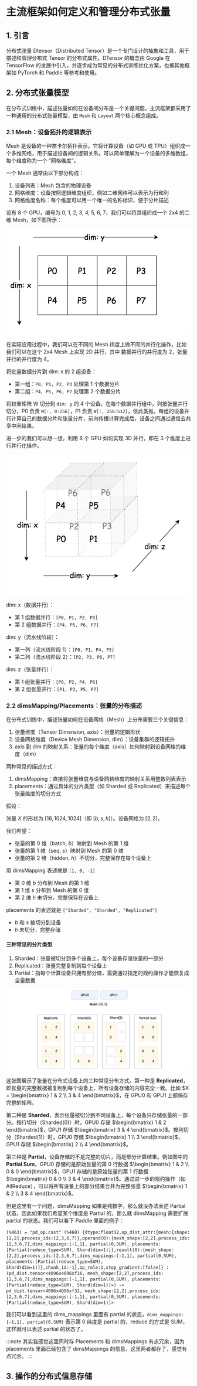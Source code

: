 # 主流框架如何定义和管理分布式张量

## 1. 引言

分布式张量 Dtensor（Distributed Tensor）是一个专门设计的抽象和工具，用于描述和管理分布式 Tensor 的分布式属性。DTensor 的概念由 Google 在 TensorFlow 的发展中引入，并逐步成为常见的分布式训练优化方案，也被其他框架如 PyTorch 和 Paddle 等参考和使用。

## 2. 分布式张量模型

在分布式训练中，描述张量如何在设备间分布是一个关键问题。主流框架都采用了一种通用的分布式张量模型，由 `Mesh` 和 `Layout` 两个核心概念组成。

### 2.1 Mesh：设备拓扑的逻辑表示

Mesh 是设备的一种笛卡尔拓扑表示。它将计算设备（如 GPU 或 TPU）组织成一个多维网格，用于描述设备间的逻辑关系。可以简单理解为一个设备的多维数组，每个维度称为一个 “网格维度”。

一个 Mesh 通常由以下部分构成：

1. 设备列表：Mesh 包含的物理设备
2. 网格维度：设备按照逻辑维度组织，例如二维网格可以表示为行和列
3. 网格维度名称：每个维度可以用一个唯一的名称标识，便于分片描述

设有 8 个 GPU，编号为 0, 1, 2, 3, 4, 5, 6, 7，我们可以将其组织成一个 2x4 的二维 Mesh，如下图所示：

![picture 1](images/7a747e64f232d02b3dc219f694f843326077bdaeca9963478650ce86825c3bdc.png)  


在实际应用过程中，我们可以在不同的 Mesh 纬度上做不同的并行化操作，比如我们可以在这个 2x4 Mesh 上实现 2D 并行，其中 数据并行的并行度为 2，张量并行的并行度为 4。

将批量数据分片到 dim: x 的 2 组设备：

- 第一组：`P0, P1, P2, P3` 处理第 1 个数据分片
- 第二组：`P4, P5, P6, P7` 处理第 2 个数据分片

将权重矩阵 W 切分到 `dim: y` 的 4 个设备。在每个数据并行组中，列按张量并行切分，P0 负责 `W[:, 0:256]`，P1 负责 `W[:, 256:512]`，依此类推。每组的设备并行计算自己的数据分片和张量分片，前向传播计算完成后，设备之间通过通信去共享中间结果。

进一步的我们可以想一想，利用 8 个 GPU 如何实现 3D 并行，即在 3 个维度上进行并行化操作。

![picture 3](images/752502c9d258179cf171dcb82b37273350de5e55edc98ef2d5c74bd59ab32f05.png)  

dim: x（数据并行）：

- 第 1 组数据并行：`[P0, P1, P2, P3]`
- 第 2 组数据并行：`[P4, P5, P6, P7]`

dim: y（流水线阶段）：

- 第一列（流水线阶段 1）：`[P0, P1, P4, P5]`
- 第二列（流水线阶段 2）：`[P2, P3, P6, P7]`

dim: z（张量并行）：

- 第 1 组张量并行：`[P0, P2, P4, P6]`
- 第 2 组张量并行：`[P1, P3, P5, P7]`

### 2.2 dimsMapping/Placements：张量的分布描述

在分布式训练中，描述张量如何在设备网格（Mesh）上分布需要三个关键信息：

1. 张量维度（Tensor Dimension, axis）：张量的逻辑形状
2. 设备网格维度（Device Mesh Dimension, dim）：设备集群的逻辑拓扑
3. axis 到 dim 的映射关系：张量的每个维度（axis）如何映射到设备网格的维度（dim）

两种常见的描述方式：

1. dimsMapping：直接将张量维度与设备网格维度的映射关系用整数列表表示
2. placements：通过具体的分片类型（如 Sharded 或 Replicated）来描述每个张量维度的切分方式

假设：

张量 $X$ 的形状为 $[16, 1024, 1024]$（即 $[b, s, h]$）。设备网格为 $[2, 2]$。

我们希望：

- 张量的第 0 维（batch, $b$）映射到 Mesh 的第 1 维
- 张量的第 1 维（seq, $s$）映射到 Mesh 的第 0 维
- 张量的第 2 维（hidden, $h$）不切分，完整保存在每个设备上

用 dimsMapping 表述就是 `[1, 0, -1]`

- 第 0 维 $b$ 分布到 Mesh 的第 1 维
- 第 1 维 $s$ 分布到 Mesh 的第 0 维
- 第 2 维 $h$ 未切分，完整保存在设备上

placements 的表述就是 `["Sharded", "Sharded", "Replicated"]`

- $b$ 和 $s$ 被切分到设备
- $h$ 未切分，完整存储

#### 三种常见的分片类型

1. Sharded：张量被切分到多个设备上，每个设备存储张量的一部分
2. Replicated：张量完整复制到每个设备上
3. Partial：指每个计算设备只拥有部分值，需要通过指定的规约操作才能恢复成全量数据

![picture 4](images/7a470c42d21db93c2a6629abedefb7114d058617ba0b046c42ef71d807f1c314.png)  

这张图展示了张量在分布式设备上的三种常见分布方式。第一种是 **Replicated**，即张量的完整数据被复制到每个设备上，所有设备存储的内容完全一致。比如 $X = \begin{bmatrix} 1 & 2 \\ 3 & 4 \end{bmatrix}$，在 GPU0 和 GPU1 上都保存完整的矩阵。

第二种是 **Sharded**，表示张量被切分到不同设备上，每个设备只存储张量的一部分。按行切分（Sharded(0)）时，GPU0 存储 $\begin{bmatrix} 1 & 2 \end{bmatrix}$，GPU1 存储 $\begin{bmatrix} 3 & 4 \end{bmatrix}$。按列切分（Sharded(1)）时，GPU0 存储 $\begin{bmatrix} 1 \\ 3 \end{bmatrix}$，GPU1 存储 $\begin{bmatrix} 2 \\ 4 \end{bmatrix}$。

第三种是 **Partial**，设备存储的不是完整的切片，而是部分计算结果。例如图中的 **Partial Sum**，GPU0 存储的是原始张量的第 0 行数据 $\begin{bmatrix} 1 & 2 \\ 0 & 0 \end{bmatrix}$，GPU1 存储的是原始张量的第 1 行数据 $\begin{bmatrix} 0 & 0 \\ 3 & 4 \end{bmatrix}$。通过进一步的规约操作（如 AllReduce），可以将所有设备上的部分结果合并为完整张量 $\begin{bmatrix} 1 & 2 \\ 3 & 4 \end{bmatrix}$。


但是这里有一个问题，dimsMapping 如果是纯数字，那么就没办法表述 Partial 状态，因此如果我们希望某个维度是 Partial 的，那么就 dimsMapping 需要扩展 partial 的状态。我们可以看下 Paddle 里面的例子：

```plain
(%463) = "pd_op.cast" (%460) {dtype:float32,op_dist_attr:{mesh:{shape:[2,2],process_ids:[2,3,6,7]},operand(0):{mesh_shape:[2,2],process_ids:[2,3,6,7],dims_mappings:[-1,1], partial(0,SUM), placements:[Partial(reduce_type=SUM), Shard(dim=1)]},result(0):{mesh_shape:[2,2],process_ids:[2,3,6,7],dims_mappings:[-1,1], partial(0,SUM), placements:[Partial(reduce_type=SUM), Shard(dim=1)]},chunk_id:-1},op_role:1,stop_gradient:[false]} : (pd_dist.tensor<4096x4096xf16, mesh_shape:[2,2],process_ids:[2,3,6,7],dims_mappings:[-1,1], partial(0,SUM), placements:[Partial(reduce_type=SUM), Shard(dim=1)]>) -> pd_dist.tensor<4096x4096xf32, mesh_shape:[2,2],process_ids:[2,3,6,7],dims_mappings:[-1,1], partial(0,SUM), placements:[Partial(reduce_type=SUM), Shard(dim=1)]>
```

我们可以看到这里的 dims_mappings 里面有 partial 的状态，`dims_mappings:[-1,1], partial(0,SUM)` 表示第 0 纬度是 partial 的，reduce 的方式是 SUM，这样就可以表述 partial 的状态了。

:::note
其实我感觉这里同时存 Placements 和 dimsMappings 有点冗余，因为 placements 里面已经包含了 dimsMappings 的信息，这里两者都存了，感觉有点冗余。
:::

## 3. 操作的分布式信息存储




